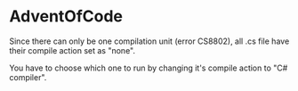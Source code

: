 # AdventOfCode

Since there can only be one compilation unit (error CS8802), all .cs file have their compile action set as "none".

You have to choose which one to run by changing it's compile action to "C# compiler".